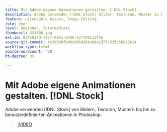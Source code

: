 ```yaml
---
title: Mit Adobe eigene Animationen gestalten. [!DNL Stock]
description: Adobe verwenden [!DNL Stock] Bilder, Texturen, Muster zu benutzerdefinierten Animationen in Photoshop
feature: Licensable Assets, Image Editing
role: User
level: Beginner, Intermediate
thumbnail: 331806.jpg
exl-id: 0c45814d-7a27-4e61-a4d8-427709c13fb6
source-git-commit: 4c30508fb4bc09bd36bcbda1d77c335c5b928614
workflow-type: tm+mt
source-wordcount: '38'
ht-degree: 0%

---
```


# Mit Adobe eigene Animationen gestalten. [!DNL Stock]

Adobe verwenden [!DNL Stock] von Bildern, Texturen, Mustern bis hin zu benutzerdefinierten Animationen in Photoshop.

>[!VIDEO](https://video.tv.adobe.com/v/331806?hidetitle=true)
